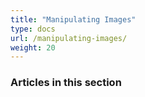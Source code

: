 ```yaml
---
title: "Manipulating Images"
type: docs
url: /manipulating-images/
weight: 20
---
```


### **Articles in this section**

